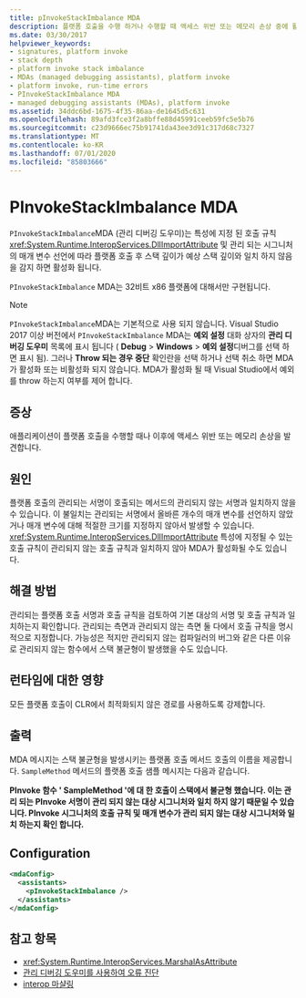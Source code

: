 ```yaml
---
title: pInvokeStackImbalance MDA
description: 플랫폼 호출을 수행 하거나 수행할 때 액세스 위반 또는 메모리 손상 중에 활성화 될 수 있는 PInvokeStackImbalance MDA를 검토 합니다.
ms.date: 03/30/2017
helpviewer_keywords:
- signatures, platform invoke
- stack depth
- platform invoke stack imbalance
- MDAs (managed debugging assistants), platform invoke
- platform invoke, run-time errors
- PInvokeStackImbalance MDA
- managed debugging assistants (MDAs), platform invoke
ms.assetid: 34ddc6bd-1675-4f35-86aa-de1645d5c631
ms.openlocfilehash: 89afd3fce3f2a8bffe88d45991ceeb59fc5e5b76
ms.sourcegitcommit: c23d9666ec75b91741da43ee3d91c317d68c7327
ms.translationtype: MT
ms.contentlocale: ko-KR
ms.lasthandoff: 07/01/2020
ms.locfileid: "85803666"
---
```

# <a name="pinvokestackimbalance-mda"></a>PInvokeStackImbalance MDA

`PInvokeStackImbalance`MDA (관리 디버깅 도우미)는 특성에 지정 된 호출 규칙 <xref:System.Runtime.InteropServices.DllImportAttribute> 및 관리 되는 시그니처의 매개 변수 선언에 따라 플랫폼 호출 후 스택 깊이가 예상 스택 깊이와 일치 하지 않음을 감지 하면 활성화 됩니다.

`PInvokeStackImbalance` MDA는 32비트 x86 플랫폼에 대해서만 구현됩니다.

> [!NOTE]
> `PInvokeStackImbalance`MDA는 기본적으로 사용 되지 않습니다. Visual Studio 2017 이상 버전에서 `PInvokeStackImbalance` MDA는 **예외 설정** 대화 상자의 **관리 디버깅 도우미** 목록에 표시 됩니다 ( **Debug**  >  **Windows**  >  **예외 설정**디버그를 선택 하면 표시 됨). 그러나 **Throw 되는 경우 중단** 확인란을 선택 하거나 선택 취소 하면 MDA가 활성화 또는 비활성화 되지 않습니다. MDA가 활성화 될 때 Visual Studio에서 예외를 throw 하는지 여부를 제어 합니다.

## <a name="symptoms"></a>증상

애플리케이션이 플랫폼 호출을 수행할 때나 이후에 액세스 위반 또는 메모리 손상을 발견합니다.

## <a name="cause"></a>원인

플랫폼 호출의 관리되는 서명이 호출되는 메서드의 관리되지 않는 서명과 일치하지 않을 수 있습니다.  이 불일치는 관리되는 서명에서 올바른 개수의 매개 변수를 선언하지 않았거나 매개 변수에 대해 적절한 크기를 지정하지 않아서 발생할 수 있습니다.  <xref:System.Runtime.InteropServices.DllImportAttribute> 특성에 지정될 수 있는 호출 규칙이 관리되지 않는 호출 규칙과 일치하지 않아 MDA가 활성화될 수도 있습니다.

## <a name="resolution"></a>해결 방법

관리되는 플랫폼 호출 서명과 호출 규칙을 검토하여 기본 대상의 서명 및 호출 규칙과 일치하는지 확인합니다.  관리되는 측면과 관리되지 않는 측면 둘 다에서 호출 규칙을 명시적으로 지정합니다. 가능성은 적지만 관리되지 않는 컴파일러의 버그와 같은 다른 이유로 관리되지 않는 함수에서 스택 불균형이 발생했을 수도 있습니다.

## <a name="effect-on-the-runtime"></a>런타임에 대한 영향

모든 플랫폼 호출이 CLR에서 최적화되지 않은 경로를 사용하도록 강제합니다.

## <a name="output"></a>출력

MDA 메시지는 스택 불균형을 발생시키는 플랫폼 호출 메서드 호출의 이름을 제공합니다. `SampleMethod` 메서드의 플랫폼 호출 샘플 메시지는 다음과 같습니다.

**PInvoke 함수 ' SampleMethod '에 대 한 호출이 스택에서 불균형 했습니다. 이는 관리 되는 PInvoke 서명이 관리 되지 않는 대상 시그니처와 일치 하지 않기 때문일 수 있습니다. PInvoke 시그니처의 호출 규칙 및 매개 변수가 관리 되지 않는 대상 시그니처와 일치 하는지 확인 합니다.**

## <a name="configuration"></a>Configuration

```xml
<mdaConfig>
  <assistants>
    <pInvokeStackImbalance />
  </assistants>
</mdaConfig>
```

## <a name="see-also"></a>참고 항목

- <xref:System.Runtime.InteropServices.MarshalAsAttribute>
- [관리 디버깅 도우미를 사용하여 오류 진단](diagnosing-errors-with-managed-debugging-assistants.md)
- [interop 마샬링](../interop/interop-marshaling.md)
